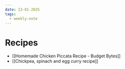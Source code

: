 ```yaml
---
date: 13-01-2025
tags:
  - weekly-note
---
```

# Recipes
- [[Homemade Chicken Piccata Recipe - Budget Bytes]]
- [[Chickpea, spinach and egg curry recipe]]
